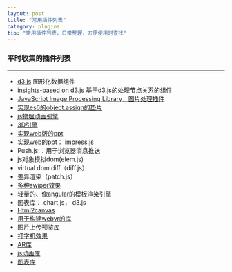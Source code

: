 ```yaml
---
layout: post
title: "常用插件列表"
category: plugins
tip: "常用插件列表，日常整理，方便使用时查找"
---
```


### 平时收集的插件列表
---
+ [d3.js](https://d3js.org/) 图形化数据组件
+ [insights-based on d3.js](https://github.com/ignacioola/insights) 基于d3.js的处理节点关系的组件
+ [JavaScript Image Processing Library，图片处理插件](http://grafijs.org/)
+ [实现es6的object.assign的垫片 ](https://www.npmjs.com/package/object-assign)
+ [js物理动画引擎]( https://github.com/subprotocol/verlet-js)
+ [3D引擎](https://www.awesomes.cn/repo/mrdoob/three-js)
+ [实现web版的ppt](http://lab.hakim.se/reveal-js/#/)
+ 实现web的ppt： impress.js
+ Push.js:：用于浏览器消息推送
+ js对象模拟dom(elem.js)
+ virtual dom diff（diff.js）
+ 差异渲染（patch.js）
+ [多种swiper效果](http://idangero.us/swiper/demos/#.V8VHnDt96M9)
+ [轻量的、像angular的模板渲染引擎](http://alloyteam.github.io/SodaRender/)
+ 图表库： chart.js， d3.js
+ [Html2canvas](http://www.baidufe.com/fe/demo/static/js/vender/html2canvas/html2canvas.js?v=8024aa2d)
+ [用于构建webvr的库](https://aframe.io/)
+ [图片上传预览库](http://fex.baidu.com/webuploader/getting-started.html)
+ [打字机效果](https://safi.me.uk/typewriterjs/)
+ [AR库](https://github.com/jeromeetienne/AR.js)
+ [js动画库](http://velocityjs.org/)
+ [图表库](http://c3js.org/)